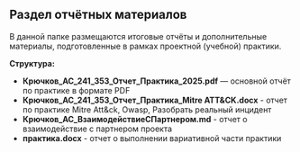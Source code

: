 ## Раздел отчётных материалов

В данной папке размещаются итоговые отчёты и дополнительные материалы, подготовленные в рамках проектной (учебной) практики.

**Структура:**

- **Крючков_АС_241_353_Отчет_Практика_2025.pdf** — основной отчёт по практике в формате PDF
- **Крючков_АС_241_353_Отчет_Практика_Mitre ATT&CK.docx** - отчет по практике Mitre Att&ck, Owasp, Разобрать реальный инцидент
- **Крючков_АС_ВзаимодействиеСПартнером.md** - отчет о взаимодействие с партнером проекта
- **практика.docx** - отчет о выполнении вариативной части практики
